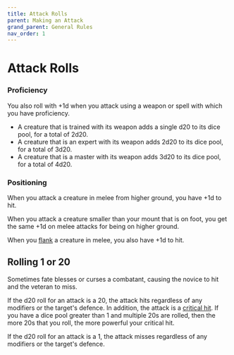 ```yaml
---
title: Attack Rolls
parent: Making an Attack
grand_parent: General Rules
nav_order: 1
---
```


# Attack Rolls

### Proficiency
You also roll with +1d when you attack using a weapon or spell with which you have proficiency.
* A creature that is trained with its weapon adds a single d20 to its dice pool, for a total of 2d20.
* A creature that is an expert with its weapon adds 2d20 to its dice pool, for a total of 3d20.
* A creature that is a master with its weapon adds 3d20 to its dice pool, for a total of 4d20.

### Positioning
When you attack a creature in melee from higher ground, you have +1d to hit.

When you attack a creature smaller than your mount that is on foot, you get the same +1d on melee attacks for being on higher ground.

When you [flank](https://stormchaserroleplaying.com/stormchaserRPG/Combat/MovementandPosition/PlayingonaGrid/#flanking) a creature in melee, you also have +1d to hit.

## Rolling 1 or 20
Sometimes fate blesses or curses a combatant, causing the novice to hit and the veteran to miss.

If the d20 roll for an attack is a 20, the attack hits regardless of any modifiers or the target's defence. In addition, the attack is a [critical hit](https://stormchaserroleplaying.com/stormchaserRPG/Combat/DamageandHealing/DamageRolls/#critical-hits). If you have a dice pool greater than 1 and multiple 20s are rolled, then the more 20s that you roll, the more powerful your critical hit.

If the d20 roll for an attack is a 1, the attack misses regardless of any modifiers or the target's defence.
